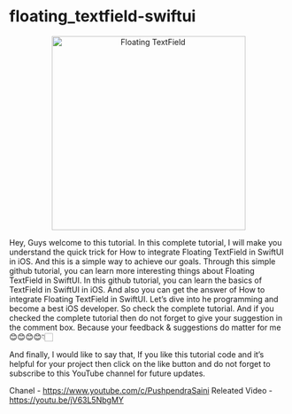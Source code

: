 # floating_textfield-swiftui

<p align="center">
  <img src="https://raw.githubusercontent.com/pushpendra996/floating-textfield-swiftui/main/Screen.png" width="350" title="Floating TextField">
</p>

Hey, Guys welcome to this tutorial. In this complete tutorial, I will make you understand the quick trick for How to integrate Floating TextField in SwiftUI in iOS. And this is a simple way to achieve our goals. Through this simple github tutorial, you can learn more interesting things about Floating TextField in SwiftUI. In this github tutorial, you can learn the basics of TextField in SwiftUI in iOS. And also you can get the answer of How to integrate Floating TextField in SwiftUI. Let’s dive into he programming and become a best iOS developer. So check the complete tutorial. And if you checked the complete tutorial then do not forget to give your suggestion in the comment box. Because your feedback & suggestions do matter for me 😊😊😊😊👇🏻

And finally, I would like to say that, If you like this tutorial code and it’s helpful for your project then click on the like button and do not forget to subscribe to this YouTube channel for future updates.

Chanel - https://www.youtube.com/c/PushpendraSaini
Releated Video - https://youtu.be/jV63L5NbgMY
